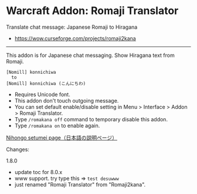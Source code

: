 # Warcraft Addon: Romaji Translator

Translate chat message: Japanese Romaji to Hiragana

* https://wow.curseforge.com/projects/romaji2kana

---

This addon is for Japanese chat messaging. Show Hiragana text from Romaji.

    [Nomill] konnichiwa
      to
    [Nomill] konnichiwa (こんにちわ)

- Requires Unicode font.
- This addon don't touch outgoing message.
- You can set default enable/disable setting in Menu > Interface > Addon > Romaji Translator.
- Type `/romakana off` command to temporary disable this addon.
- Type `/romakana on` to enable again.

[Nihongo setumei page（日本語の説明ページ）](http://wp.me/pRxTt-1aK)

Changes:

1.8.0

- update toc for 8.0.x
- www support. try type this => `test desuwww`
- just renamed "Romaji Translator" from "Romaji2kana".